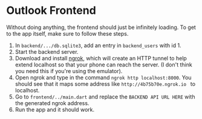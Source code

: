 # Outlook Frontend

Without doing anything, the frontend should just be infinitely loading. To get to the app itself, make sure to follow these steps.
1. In `backend/.../db.sqlite3`, add an entry in `backend_users` with id 1.
2. Start the backend server.
3. Download and install [ngrok](https://dashboard.ngrok.com/get-started), which will create an HTTP tunnel to help extend localhost so that your phone can reach the server. (I don't think you need this if you're using the emulator).
4. Open ngrok and type in the command `ngrok http localhost:8000`. You should see that it maps some address like `http://4b75b70e.ngrok.io ` to localhost.
5. Go to `frontend/../main.dart` and replace the `BACKEND API URL HERE` with the generated ngrok address.
6. Run the app and it should work.
